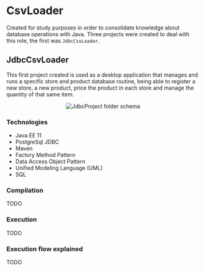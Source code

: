 # CsvLoader

Created for study purposes in order to consolidate knowledge about database operations with Java. Three projects were created to deal with this role, the first was 
```JdbcCsvLoader```.

## JdbcCsvLoader

This first project created is used as a desktop application that manages and runs a specific store and product database routine, 
being able to register a new store, a new product, price the product in each store and manage the quantity of that same item.

<p align="center">
  <img src="https://user-images.githubusercontent.com/39606289/147673343-587785e7-1b5b-482b-b0f7-40bcca9689e8.png" alt="JdbcProject folder schema"/>
</p>
  
### Technologies

- Java EE 11
- PostgreSql JDBC
- Maven 
- Factory Method Pattern
- Data Access Object Pattern
- Unified Modeling Language (UML)
- SQL

### Compilation

TODO

### Execution

TODO

### Execution flow explained

TODO
